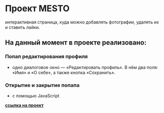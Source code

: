 # Проект MESTO
интерактивная страница, куда можно добавлять фотографии, удалять их и ставить лайки.

## На данный момент в проекте реализовано:

### Попап редактирования профиля 
* одно диалоговое окно — «Редактировать профиль». В нём два поля: «Имя» и «О себе», а также кнопка «Сохранить».
### Открытие и закрытие попапа
* с помощью JavaScript

[**ссылка на проект**](https://mariisaeva.github.io/mesto)